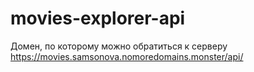 # movies-explorer-api
Домен, по которому можно обратиться к серверу https://movies.samsonova.nomoredomains.monster/api/
